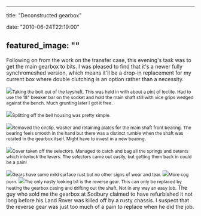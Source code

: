 
---
title: "Deconstructed gearbox"

date: "2010-06-24T22:19:00"

featured_image: ""
---


Following on from the work on the transfer case, this evening's task was to get the main gearbox to bits.  I was pleased to find that it's a newer fully <span>synchromeshed</span> version, which means it'll be a drop-in replacement for my current box where double clutching is an option rather than a necessity.

<a href="http://2.bp.blogspot.com/_62oTnOHwOSo/TCPaW0HNGFI/AAAAAAAACLk/sBZLwEO58aQ/s1600/IMG_9963.JPG"><img src="http://2.bp.blogspot.com/_62oTnOHwOSo/TCPaW0HNGFI/AAAAAAAACLk/sBZLwEO58aQ/s320/IMG_9963.JPG"/></a><span style="font-size:85%;">Taking the bolt out of the <span>layshaft</span>.  This was held in with about a pint of <span>loctite</span>.  Had to use the 18" breaker bar on the socket and hold the main shaft still with vice grips wedged against the bench.  Much grunting later I got it free.
</span>

<a href="http://3.bp.blogspot.com/_62oTnOHwOSo/TCPaWX9kXOI/AAAAAAAACLc/NxpWFQeN9P8/s1600/IMG_9966.JPG"><img src="http://3.bp.blogspot.com/_62oTnOHwOSo/TCPaWX9kXOI/AAAAAAAACLc/NxpWFQeN9P8/s320/IMG_9966.JPG"/></a><span style="font-size:85%;">Splitting off the bell housing was pretty simple.
</span>

<a href="http://3.bp.blogspot.com/_62oTnOHwOSo/TCPaL5Km5mI/AAAAAAAACLU/06QklxJtmTQ/s1600/IMG_9970.JPG"><img src="http://3.bp.blogspot.com/_62oTnOHwOSo/TCPaL5Km5mI/AAAAAAAACLU/06QklxJtmTQ/s320/IMG_9970.JPG"/></a><span style="font-size:85%;">Removed the <span>circlip</span>, washer and retaining plates for the main shaft front bearing.  The bearing feels smooth in the hand but there was a distinct rumble when the shaft was rotated in the gearbox itself.  Might have to invest in a new bearing.
</span>

<a href="http://3.bp.blogspot.com/_62oTnOHwOSo/TCPaLus_eNI/AAAAAAAACLM/DXYHfuFzqh0/s1600/IMG_9979.JPG"><img src="http://3.bp.blogspot.com/_62oTnOHwOSo/TCPaLus_eNI/AAAAAAAACLM/DXYHfuFzqh0/s320/IMG_9979.JPG"/></a><span style="font-size:85%;">Cover taken off the selectors.  Managed to catch and bag all the springs and <span>detents</span> which interlock the levers.  The selectors came out easily, but getting them back in could be a pain!</span>

<a href="http://1.bp.blogspot.com/_62oTnOHwOSo/TCPaLbcKAbI/AAAAAAAACLE/YDaI4XYXPSo/s1600/IMG_9988.JPG"><img src="http://1.bp.blogspot.com/_62oTnOHwOSo/TCPaLbcKAbI/AAAAAAAACLE/YDaI4XYXPSo/s320/IMG_9988.JPG"/></a><span style="font-size:85%;">Gears have some mild surface rust but no other signs of wear and tear.
</span>
<a href="http://2.bp.blogspot.com/_62oTnOHwOSo/TCPaK6OxqUI/AAAAAAAACK8/eCaynbyIVlQ/s1600/IMG_9990.JPG"><img src="http://2.bp.blogspot.com/_62oTnOHwOSo/TCPaK6OxqUI/AAAAAAAACK8/eCaynbyIVlQ/s320/IMG_9990.JPG"/></a><span style="font-size:85%;">More cog porn.
</span>
<a href="http://1.bp.blogspot.com/_62oTnOHwOSo/TCPaKVk2idI/AAAAAAAACK0/1XDD_cB_GYs/s1600/IMG_9994.JPG"><img src="http://1.bp.blogspot.com/_62oTnOHwOSo/TCPaKVk2idI/AAAAAAAACK0/1XDD_cB_GYs/s320/IMG_9994.JPG"/></a><span style="font-size:85%;">The only nasty looking bit is the reverse gear.  This can only be replaced by heating the gearbox casing and drifting out the shaft.  Not in any way an easy job.
</span>
The guy who sold me the gearbox at <span>Sodbury</span> claimed to have refurbished it not long before his Land Rover was killed off by a rusty chassis.  I suspect that the reverse gear was just too much of a pain to replace when he did the job.
